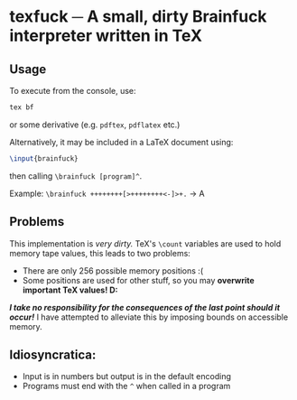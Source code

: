 # texfuck ─ A small, dirty Brainfuck interpreter written in TeX

## Usage

To execute from the console, use:
```sh
tex bf
```
or some derivative (e.g. `pdftex`, `pdflatex` etc.)

Alternatively, it may be included in a LaTeX document using:
```LaTeX
\input{brainfuck}
```
then calling `\brainfuck [program]^`.

Example: `\brainfuck ++++++++[>++++++++<-]>+.` -> A

## Problems

This implementation is _very dirty._
TeX's `\count` variables are used to hold memory tape values, this leads to two problems:

 - There are only 256 possible memory positions :(
 - Some positions are used for other stuff, so you may **overwrite important TeX values! D:**

**_I take no responsibility for the consequences of the last point should it occur!_**
I have attempted to alleviate this by imposing bounds on accessible memory.

## Idiosyncratica:

 - Input is in numbers but output is in the default encoding
 - Programs must end with the `^` when called in a program